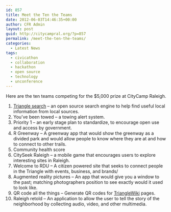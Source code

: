 ```yaml
---
id: 857
title: Meet the Ten the Teams
date: 2012-06-03T14:46:35+00:00
author: CFR Admin
layout: post
guid: http://citycampral.org/?p=857
permalink: /meet-the-ten-the-teams/
categories:
  - Latest News
tags:
  - civicathon
  - collaboration
  - hackathon
  - open source
  - technology
  - unconference
---
```

Here are the ten teams competing for the $5,000 prize at CityCamp Raleigh.

  1. <a title="http://www.trianglesearch.org" href="http://www.trianglesearch.org" target="_blank">Triangle search</a> &#8211; an open source search engine to help find useful local information from local sources.
  2. You&#8217;ve been towed &#8211; a towing alert system.
  3. Priority 1 &#8211; an early stage plan to standardize, to encourage open use and access by government.
  4. R Greenway &#8211; A greenway app that would show the greenway as a divided park and would allow people to know where they are at and how to connect to other trails.
  5. Community health score
  6. CitySeek Raleigh &#8211; a mobile game that encourages users to explore interesting sites in Raleigh.
  7. Welcome to RDU &#8211; A citizen powered site that seeks to connect people in the Triangle with events, business, and brands/
  8. Augmented reality pictures &#8211; An app that would give you a window to the past; matching photographers position to see exactly would it used to look like.
  9. QR code all the things &#8211; Generate QR codes for <a title="CityCamp Raleigh Contest: Official Rules (2012)" href="http://trianglewiki.org/" target="_blank">TriangleWiki</a> pages.
 10. Raleigh retold &#8211; An application to allow the user to tell the story of the neighborhood by collecting audio, video, and other multimedia.
